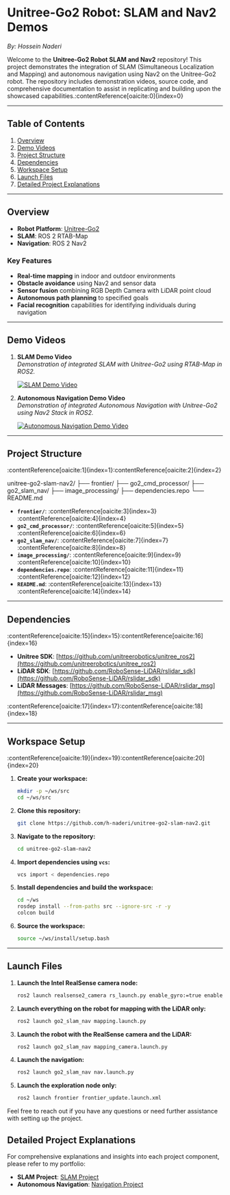 # Unitree-Go2 Robot: SLAM and Nav2 Demos

*By: Hossein Naderi*

Welcome to the **Unitree-Go2 Robot SLAM and Nav2** repository! This project demonstrates the integration of SLAM (Simultaneous Localization and Mapping) and autonomous navigation using Nav2 on the Unitree-Go2 robot. The repository includes demonstration videos, source code, and comprehensive documentation to assist in replicating and building upon the showcased capabilities.&#8203;:contentReference[oaicite:0]{index=0}

---

## Table of Contents

1. [Overview](#overview)
2. [Demo Videos](#demo-videos)
3. [Project Structure](#project-structure)
4. [Dependencies](#dependencies)
5. [Workspace Setup](#workspace-setup)
6. [Launch Files](#launch-files)
7. [Detailed Project Explanations](#detailed-project-explanations)

---

## Overview

- **Robot Platform**: [Unitree-Go2](https://www.unitree.com/products/go2)
- **SLAM**: ROS 2 RTAB-Map
- **Navigation**: ROS 2 Nav2

### Key Features

- **Real-time mapping** in indoor and outdoor environments
- **Obstacle avoidance** using Nav2 and sensor data
- **Sensor fusion** combining RGB Depth Camera with LiDAR point cloud
- **Autonomous path planning** to specified goals
- **Facial recognition** capabilities for identifying individuals during navigation

---

## Demo Videos

1. **SLAM Demo Video**  
   *Demonstration of integrated SLAM with Unitree-Go2 using RTAB-Map in ROS2.*

   [![SLAM Demo Video](https://github.com/user-attachments/assets/99b8062b-3fb6-4a19-bc97-b03568393300)](https://github.com/user-attachments/assets/99b8062b-3fb6-4a19-bc97-b03568393300)

2. **Autonomous Navigation Demo Video**  
   *Demonstration of integrated Autonomous Navigation with Unitree-Go2 using Nav2 Stack in ROS2.*

   [![Autonomous Navigation Demo Video](https://github.com/user-attachments/assets/3f4abc8c-d612-4665-a894-e6b635843b2e)](https://github.com/user-attachments/assets/3f4abc8c-d612-4665-a894-e6b635843b2e)

---

## Project Structure

:contentReference[oaicite:1]{index=1}&#8203;:contentReference[oaicite:2]{index=2}

unitree-go2-slam-nav2/ ├── frontier/ ├── go2_cmd_processor/ ├── go2_slam_nav/ ├── image_processing/ ├── dependencies.repo └── README.md


- **`frontier/`**: :contentReference[oaicite:3]{index=3}&#8203;:contentReference[oaicite:4]{index=4}
- **`go2_cmd_processor/`**: :contentReference[oaicite:5]{index=5}&#8203;:contentReference[oaicite:6]{index=6}
- **`go2_slam_nav/`**: :contentReference[oaicite:7]{index=7}&#8203;:contentReference[oaicite:8]{index=8}
- **`image_processing/`**: :contentReference[oaicite:9]{index=9}&#8203;:contentReference[oaicite:10]{index=10}
- **`dependencies.repo`**: :contentReference[oaicite:11]{index=11}&#8203;:contentReference[oaicite:12]{index=12}
- **`README.md`**: :contentReference[oaicite:13]{index=13}&#8203;:contentReference[oaicite:14]{index=14}

---

## Dependencies

:contentReference[oaicite:15]{index=15}&#8203;:contentReference[oaicite:16]{index=16}

- **Unitree SDK**: [https://github.com/unitreerobotics/unitree_ros2](https://github.com/unitreerobotics/unitree_ros2)
- **LiDAR SDK**: [https://github.com/RoboSense-LiDAR/rslidar_sdk](https://github.com/RoboSense-LiDAR/rslidar_sdk)
- **LiDAR Messages**: [https://github.com/RoboSense-LiDAR/rslidar_msg](https://github.com/RoboSense-LiDAR/rslidar_msg)

:contentReference[oaicite:17]{index=17}&#8203;:contentReference[oaicite:18]{index=18}

---

## Workspace Setup

:contentReference[oaicite:19]{index=19}&#8203;:contentReference[oaicite:20]{index=20}

1. **Create your workspace:**
   ```bash
   mkdir -p ~/ws/src
   cd ~/ws/src
   ```

2. **Clone this repository:**
   ```bash
   git clone https://github.com/h-naderi/unitree-go2-slam-nav2.git

   ```
3. **Navigate to the repository:**

   ```bash
   cd unitree-go2-slam-nav2
   ```

4. **Import dependencies using `vcs`:**

   ```bash
   vcs import < dependencies.repo
   ```   
5. **Install dependencies and build the workspace:**

   ```bash
   cd ~/ws
   rosdep install --from-paths src --ignore-src -r -y
   colcon build
   ```

6. **Source the workspace:**

   ```bash
   source ~/ws/install/setup.bash
   ```

---

## Launch Files

1. **Launch the Intel RealSense camera node:**
    ```sh
    ros2 launch realsense2_camera rs_launch.py enable_gyro:=true enable_accel:=true unite_imu_method:=1 enable_infra1:=true enable_infra2:=true enable_sync:=true
    ```

2. **Launch everything on the robot for mapping with the LiDAR only:**
    ```sh
    ros2 launch go2_slam_nav mapping.launch.py
    ```

3. **Launch the robot with the RealSense camera and the LiDAR:**
    ```sh
    ros2 launch go2_slam_nav mapping_camera.launch.py
    ```
4. **Launch the navigation:**
    ```sh
    ros2 launch go2_slam_nav nav.launch.py
    ```

5. **Launch the exploration node only:**
    ```sh
    ros2 launch frontier frontier_update.launch.xml
    ```



Feel free to reach out if you have any questions or need further assistance with setting up the project.

## Detailed Project Explanations

For comprehensive explanations and insights into each project component, please refer to my portfolio:

- **SLAM Project**: [SLAM Project](https://h-naderi.github.io/projects/1-slam)
- **Autonomous Navigation**: [Navigation Project](https://h-naderi.github.io/projects/3-auto-nav-and-exploration)

